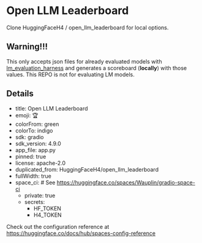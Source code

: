 # Open LLM Leaderboard

Clone HuggingFaceH4 / open_llm_leaderboard for local options.

## Warning!!!

This only accepts json files for already evaluated models with [lm_evaluation_harness](https://github.com/EleutherAI/lm-evaluation-harness)
and generates a scoreboard (**locally**) with those values. 
This REPO is not for evaluating LM models.

## Details

- title: Open LLM Leaderboard
- emoji: 🏆
- colorFrom: green
- colorTo: indigo
- sdk: gradio
- sdk_version: 4.9.0
- app_file: app.py
- pinned: true
- license: apache-2.0
- duplicated_from: HuggingFaceH4/open_llm_leaderboard
- fullWidth: true
- space_ci: # See https://huggingface.co/spaces/Wauplin/gradio-space-ci
  - private: true
  - secrets:
    - HF_TOKEN
    - H4_TOKEN

Check out the configuration reference at https://huggingface.co/docs/hub/spaces-config-reference
